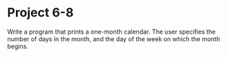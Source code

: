 # Project 6-8

Write a program that prints a one-month calendar. The user specifies the number 
of days in the month, and the day of the week on which the month begins.

